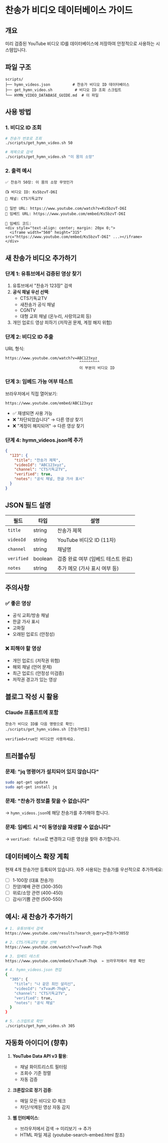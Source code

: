 # 찬송가 비디오 데이터베이스 가이드

## 개요

미리 검증된 YouTube 비디오 ID를 데이터베이스에 저장하여 안정적으로 사용하는 시스템입니다.

## 파일 구조

```
scripts/
├── hymn_videos.json          # 찬송가 비디오 ID 데이터베이스
├── get_hymn_video.sh          # 비디오 ID 조회 스크립트
└── HYMN_VIDEO_DATABASE_GUIDE.md  # 이 파일
```

## 사용 방법

### 1. 비디오 ID 조회

```bash
# 찬송가 번호로 조회
./scripts/get_hymn_video.sh 50

# 제목으로 검색
./scripts/get_hymn_video.sh "이 몸의 소망"
```

### 2. 출력 예시

```
✅ 찬송가 50장: 이 몸의 소망 무엇인가

📺 비디오 ID: Ks5bzvT-D6I
📡 채널: CTS기독교TV

🔗 일반 URL: https://www.youtube.com/watch?v=Ks5bzvT-D6I
🔗 임베드 URL: https://www.youtube.com/embed/Ks5bzvT-D6I

📝 임베드 코드:
<div style="text-align: center; margin: 20px 0;">
  <iframe width="560" height="315" src="https://www.youtube.com/embed/Ks5bzvT-D6I" ...></iframe>
</div>
```

## 새 찬송가 비디오 추가하기

### 단계 1: 유튜브에서 검증된 영상 찾기

1. 유튜브에서 "찬송가 123장" 검색
2. **공식 채널 우선 선택**:
   - CTS기독교TV
   - 새찬송가 공식 채널
   - CGNTV
   - 대형 교회 채널 (온누리, 사랑의교회 등)
3. 개인 업로드 영상 피하기 (저작권 문제, 계정 해지 위험)

### 단계 2: 비디오 ID 추출

URL 형식:
```
https://www.youtube.com/watch?v=ABC123xyz
                                 ^^^^^^^^^
                                 이 부분이 비디오 ID
```

### 단계 3: 임베드 가능 여부 테스트

브라우저에서 직접 열어보기:
```
https://www.youtube.com/embed/ABC123xyz
```

- ✅ 재생되면 사용 가능
- ❌ "차단되었습니다" → 다른 영상 찾기
- ❌ "계정이 해지되어" → 다른 영상 찾기

### 단계 4: hymn_videos.json에 추가

```json
{
  "123": {
    "title": "찬송가 제목",
    "videoId": "ABC123xyz",
    "channel": "CTS기독교TV",
    "verified": true,
    "notes": "공식 채널, 한글 가사 표시"
  }
}
```

## JSON 필드 설명

| 필드 | 타입 | 설명 |
|------|------|------|
| `title` | string | 찬송가 제목 |
| `videoId` | string | YouTube 비디오 ID (11자) |
| `channel` | string | 채널명 |
| `verified` | boolean | 검증 완료 여부 (임베드 테스트 완료) |
| `notes` | string | 추가 메모 (가사 표시 여부 등) |

## 주의사항

### ✅ 좋은 영상

- 공식 교회/방송 채널
- 한글 가사 표시
- 고화질
- 오래된 업로드 (안정성)

### ❌ 피해야 할 영상

- 개인 업로드 (저작권 위험)
- 해외 채널 (언어 문제)
- 최근 업로드 (안정성 미검증)
- 저작권 경고가 있는 영상

## 블로그 작성 시 활용

### Claude 프롬프트에 포함

```
찬송가 비디오 ID를 다음 명령으로 확인:
./scripts/get_hymn_video.sh [찬송가번호]

verified=true인 비디오만 사용하세요.
```

## 트러블슈팅

### 문제: "jq 명령어가 설치되어 있지 않습니다"

```bash
sudo apt-get update
sudo apt-get install jq
```

### 문제: "찬송가 정보를 찾을 수 없습니다"

→ `hymn_videos.json`에 해당 찬송가를 추가해야 합니다.

### 문제: 임베드 시 "이 동영상을 재생할 수 없습니다"

→ `verified: false`로 변경하고 다른 영상을 찾아 추가합니다.

## 데이터베이스 확장 계획

현재 4개 찬송가만 등록되어 있습니다. 자주 사용되는 찬송가를 우선적으로 추가하세요:

- [ ] 1-100장 (대표 찬송가)
- [ ] 찬양/예배 관련 (300-350)
- [ ] 위로/소망 관련 (400-450)
- [ ] 감사/기쁨 관련 (500-550)

## 예시: 새 찬송가 추가하기

```bash
# 1. 유튜브에서 검색
https://www.youtube.com/results?search_query=찬송가+305장

# 2. CTS기독교TV 영상 선택
https://www.youtube.com/watch?v=xTvauM-7hqk

# 3. 임베드 테스트
https://www.youtube.com/embed/xTvauM-7hqk  ← 브라우저에서 재생 확인

# 4. hymn_videos.json 편집
{
  "305": {
    "title": "나 같은 죄인 살리신",
    "videoId": "xTvauM-7hqk",
    "channel": "CTS기독교TV",
    "verified": true,
    "notes": "공식 채널"
  }
}

# 5. 스크립트로 확인
./scripts/get_hymn_video.sh 305
```

## 자동화 아이디어 (향후)

1. **YouTube Data API v3 활용**:
   - 채널 화이트리스트 필터링
   - 조회수 기준 정렬
   - 자동 검증

2. **크론잡으로 정기 검증**:
   - 매일 모든 비디오 ID 체크
   - 차단/삭제된 영상 자동 감지

3. **웹 인터페이스**:
   - 브라우저에서 검색 → 미리보기 → 추가
   - HTML 파일 제공 (youtube-search-embed.html 참조)
